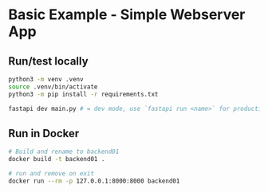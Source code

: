 # Basic Example - Simple Webserver App

## Run/test locally
```sh
python3 -m venv .venv 
source .venv/bin/activate
python3 -m pip install -r requirements.txt

fastapi dev main.py # = dev mode, use `fastapi run <name>` for production
```


## Run in Docker
```sh
# Build and rename to backend01
docker build -t backend01 .     

# run and remove on exit 
docker run --rm -p 127.0.0.1:8000:8000 backend01
```